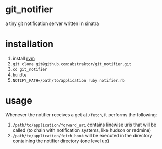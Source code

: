 git_notifier
============

a tiny git notification server written in sinatra

# installation

1. install [rvm](https://rvm.io/rvm/install/)
2. `git clone git@github.com:abstraktor/git_notifier.git`
3. `cd git_notifier`
4. `bundle`
5. `NOTIFY_PATH=/path/to/application ruby notifier.rb`

# usage

Whenever the notifier receives a get at `/fetch`, it performs the following:

1. `/path/to/application/forward_uri` contains linewise uris that will be called (to chain with notification systems, like hudson or redmine)
2. `/path/to/application/fetch_hook` will be executed in the directory containing the notifier directory (one level up)

